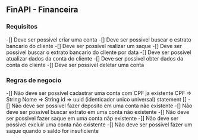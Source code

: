 ## FinAPI - Financeira 


### Requisitos

-[] Deve ser possivel criar uma conta 
-[] Deve ser possivel buscar o estrato bancario do cliente
-[] Deve ser possivel realizar um saque 
-[] Deve ser possivel buscar o extrato bancario do cliente por data
-[] Deve ser possivel atualizar dados da conta do cliente
-[] Deve ser possivel obter dados da conta do cliente
-[] Deve ser possivel deletar uma conta

### Regras de negocio 

-[] Não deve ser possivel cadastrar uma conta com CPF ja existente 
    CPF => String
    Nome => String
    id => uuid (identicador unico universal)
    statement [] 
-[] Não deve ser possivel fazer deposito em uma conta não existente 
-[] Não deve ser possivel buscar extrato em uma conta não existente
-[] Não deve ser possivel fazer saque em uma conta nãp existente 
-[] Não deve ser possivel excluir uma conta não existente
-[] Não deve ser possivel fazer um saque quando o saldo for insuficiente
